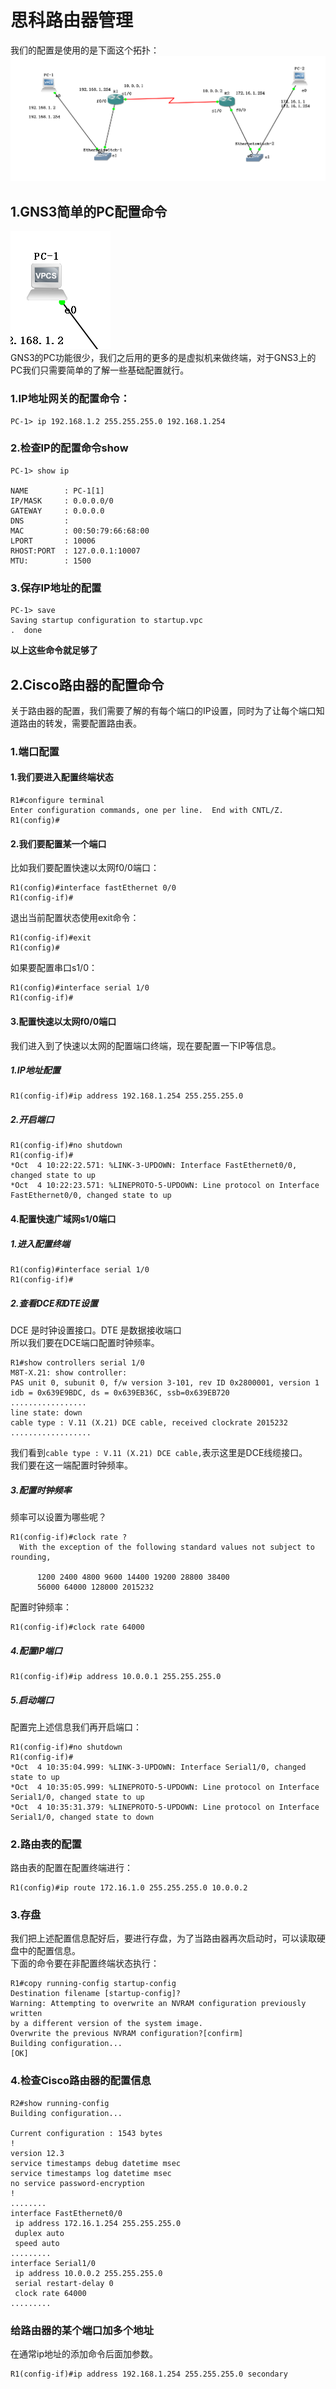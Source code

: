 # 思科路由器管理


我们的配置是使用的是下面这个拓扑：<br>
![fail](img/2.2.PNG)<br>
## 1.GNS3简单的PC配置命令
![fail](img/2.1.PNG)<br>
GNS3的PC功能很少，我们之后用的更多的是虚拟机来做终端，对于GNS3上的PC我们只需要简单的了解一些基础配置就行。<br>
### 1.IP地址网关的配置命令：<br>
```
PC-1> ip 192.168.1.2 255.255.255.0 192.168.1.254
```

### 2.检查IP的配置命令show
```
PC-1> show ip

NAME        : PC-1[1]
IP/MASK     : 0.0.0.0/0
GATEWAY     : 0.0.0.0
DNS         :
MAC         : 00:50:79:66:68:00
LPORT       : 10006
RHOST:PORT  : 127.0.0.1:10007
MTU:        : 1500
```

### 3.保存IP地址的配置
```
PC-1> save
Saving startup configuration to startup.vpc
.  done
```

**以上这些命令就足够了**<br>


## 2.Cisco路由器的配置命令
关于路由器的配置，我们需要了解的有每个端口的IP设置，同时为了让每个端口知道路由的转发，需要配置路由表。<br>

### 1.端口配置
#### 1.我们要进入配置终端状态
```
R1#configure terminal
Enter configuration commands, one per line.  End with CNTL/Z.
R1(config)#
```

#### 2.我们要配置某一个端口
比如我们要配置快速以太网f0/0端口：<br>
```
R1(config)#interface fastEthernet 0/0
R1(config-if)#
```

退出当前配置状态使用exit命令：<br>
```
R1(config-if)#exit
R1(config)#
```

如果要配置串口s1/0：<br>
```
R1(config)#interface serial 1/0
R1(config-if)#
```

#### 3.配置快速以太网f0/0端口
我们进入到了快速以太网的配置端口终端，现在要配置一下IP等信息。<br>

##### 1.IP地址配置
```
R1(config-if)#ip address 192.168.1.254 255.255.255.0
```

##### 2.开启端口
```
R1(config-if)#no shutdown
R1(config-if)#
*Oct  4 10:22:22.571: %LINK-3-UPDOWN: Interface FastEthernet0/0, changed state to up
*Oct  4 10:22:23.571: %LINEPROTO-5-UPDOWN: Line protocol on Interface FastEthernet0/0, changed state to up
```

#### 4.配置快速广域网s1/0端口
##### 1.进入配置终端
```
R1(config)#interface serial 1/0
R1(config-if)#
```

##### 2.查看DCE和DTE设置
DCE 是时钟设置接口。DTE 是数据接收端口<br>
所以我们要在DCE端口配置时钟频率。<br>
```
R1#show controllers serial 1/0
M8T-X.21: show controller:
PAS unit 0, subunit 0, f/w version 3-101, rev ID 0x2800001, version 1
idb = 0x639E9BDC, ds = 0x639EB36C, ssb=0x639EB720
.................
line state: down
cable type : V.11 (X.21) DCE cable, received clockrate 2015232
..................
```
我们看到``cable type : V.11 (X.21) DCE cable,``表示这里是DCE线缆接口。<br>
我们要在这一端配置时钟频率。<br>

##### 3.配置时钟频率
频率可以设置为哪些呢？<br>
```
R1(config-if)#clock rate ?
  With the exception of the following standard values not subject to rounding,

	  1200 2400 4800 9600 14400 19200 28800 38400
	  56000 64000 128000 2015232

```
配置时钟频率：<br>
```
R1(config-if)#clock rate 64000
```

##### 4.配置IP端口
```
R1(config-if)#ip address 10.0.0.1 255.255.255.0
```

##### 5.启动端口
配置完上述信息我们再开启端口：<br>
```
R1(config-if)#no shutdown
R1(config-if)#
*Oct  4 10:35:04.999: %LINK-3-UPDOWN: Interface Serial1/0, changed state to up
*Oct  4 10:35:05.999: %LINEPROTO-5-UPDOWN: Line protocol on Interface Serial1/0, changed state to up
*Oct  4 10:35:31.379: %LINEPROTO-5-UPDOWN: Line protocol on Interface Serial1/0, changed state to down
```

### 2.路由表的配置
路由表的配置在配置终端进行：<br>
```
R1(config)#ip route 172.16.1.0 255.255.255.0 10.0.0.2
```



### 3.存盘
我们把上述配置信息配好后，要进行存盘，为了当路由器再次启动时，可以读取硬盘中的配置信息。<br>
下面的命令要在非配置终端状态执行：<br>
```
R1#copy running-config startup-config
Destination filename [startup-config]?
Warning: Attempting to overwrite an NVRAM configuration previously written
by a different version of the system image.
Overwrite the previous NVRAM configuration?[confirm]
Building configuration...
[OK]
```

### 4.检查Cisco路由器的配置信息
```
R2#show running-config
Building configuration...

Current configuration : 1543 bytes
!
version 12.3
service timestamps debug datetime msec
service timestamps log datetime msec
no service password-encryption
!
........
interface FastEthernet0/0
 ip address 172.16.1.254 255.255.255.0
 duplex auto
 speed auto
.........
interface Serial1/0
 ip address 10.0.0.2 255.255.255.0
 serial restart-delay 0
 clock rate 64000
.........
```



### 给路由器的某个端口加多个地址
在通常ip地址的添加命令后面加参数。<br>
```
R1(config-if)#ip address 192.168.1.254 255.255.255.0 secondary
```












#

